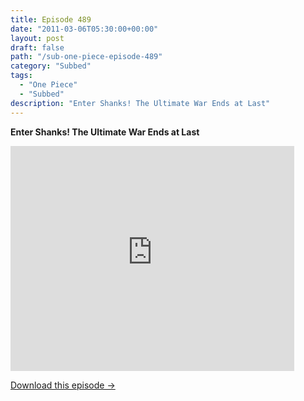 ```yaml
---
title: Episode 489
date: "2011-03-06T05:30:00+00:00"
layout: post
draft: false
path: "/sub-one-piece-episode-489"
category: "Subbed"
tags:
  - "One Piece"
  - "Subbed"
description: "Enter Shanks! The Ultimate War Ends at Last"
---
```


**Enter Shanks! The Ultimate War Ends at Last**

<iframe width="640" height="360" src="https://www.rapidvideo.com/e/G6FRPEYVJ9" frameborder="0" marginwidth=0 marginheight=0 scrolling=no allowfullscreen style="max-width:90%;"></iframe>

<a href="http://ouo.io/qs/eCodkFEQ?s=https://www.rapidvideo.com/d/G6FRPEYVJ9" class="styled_a">Download this episode →</a>

